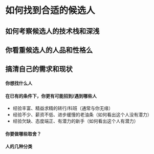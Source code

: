 # 如何找到合适的候选人

## 如何考察候选人的技术栈和深浅

## 你看重候选人的人品和性格么

## 搞清自己的需求和现状

#### 你想找什么人

#### 在已有的条件下，你更有可能招到/遇到哪些人

- 经验丰富、精益求精的转行/科班（通常与你无缘）
- 经验不少、薪资不低、进步缓慢的老油条（如何看出这个人没有潜力）
- 经验欠缺、态度端正、有潜力的新手（如何看出这个人有潜力）

#### 你要做哪些取舍？

#### 人的几种分类
